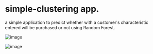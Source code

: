 # simple-clustering app.
a simple application to predict whether with a customer's characteristic entered will be purchased or not using Random Forest.

![image](https://user-images.githubusercontent.com/68422474/118743662-54ee5a00-b885-11eb-8ebd-b0dd1f2c4758.png)

![image](https://user-images.githubusercontent.com/68422474/118743719-7bac9080-b885-11eb-9715-a854610854a8.png)
